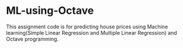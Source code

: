 # ML-using-Octave
This assignment code is for predicting house prices using Machine learning(Simple Linear Regression and Multiple Linear Regression) and Octave programming.
